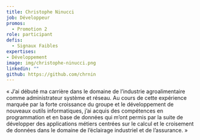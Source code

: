 ```yaml
---
title: Christophe Ninucci
job: Développeur
promos:
  - Promotion 2
role: participant
defis:
  - Signaux Faibles
expertises:
- Développement
image: img/christophe-ninucci.png
linkedin: ""
github: https://github.com/chrnin
---
```


« J’ai débuté ma carrière dans le domaine de l’industrie agroalimentaire comme administrateur système et réseau. Au cours de cette expérience marquée par la forte croissance du groupe et le développement de nouveaux outils informatiques, j’ai acquis des compétences en programmation et en base de données qui m’ont permis par la suite de développer des applications métiers centrées sur le calcul et le croisement de données dans le domaine de l’éclairage industriel et de l’assurance. »
